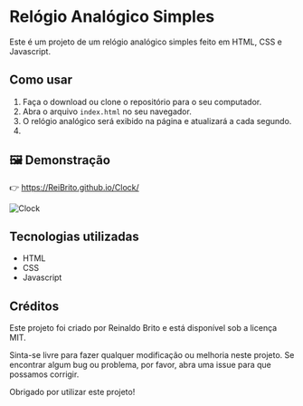 # Relógio Analógico Simples

Este é um projeto de um relógio analógico simples feito em HTML, CSS e Javascript.

## Como usar

1. Faça o download ou clone o repositório para o seu computador.
2. Abra o arquivo `index.html` no seu navegador.
3. O relógio analógico será exibido na página e atualizará a cada segundo.
4. 
## 🖼️ Demonstração

👉 https://ReiBrito.github.io/Clock/

![Clock](img/print.png)

## Tecnologias utilizadas

- HTML
- CSS
- Javascript

## Créditos

Este projeto foi criado por Reinaldo Brito e está disponível sob a licença MIT. 

Sinta-se livre para fazer qualquer modificação ou melhoria neste projeto. Se encontrar algum bug ou problema, por favor, abra uma issue para que possamos corrigir.

Obrigado por utilizar este projeto!
